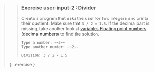 >>### Exercise user-input-2 : Divider
>>
>>Create a program that asks the user for two integers and prints their quotient. Make sure that `3 / 2 = 1.5`. If the decimal part is missing, take another look at [variables Floating point numbers (decimal numbers)]({{site.baseurl}}/subjects/variables#floating-point-numbers-decimal-numbers) to find the solution.
>>
>>```output
>>Type a number: ~~3~~
>>Type another number: ~~2~~
>>
>>Division: 3 / 2 = 1.5
>>```
>{: .exercise }